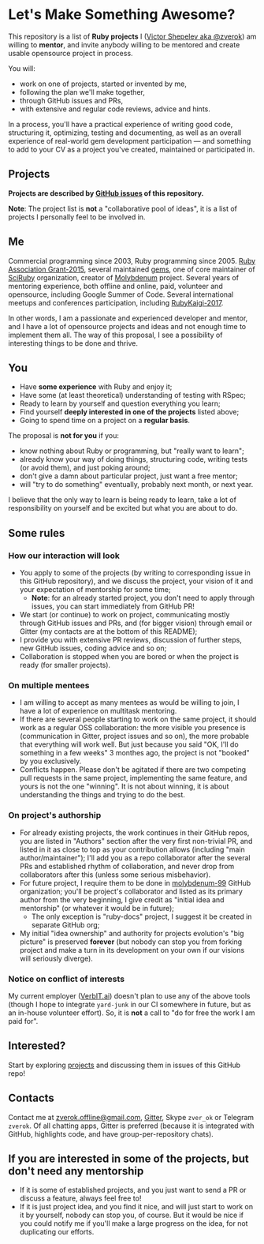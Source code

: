 # Let's Make Something Awesome?

This repository is a list of **Ruby projects** I ([Victor Shepelev aka @zverok](https://zverok.github.io)) am willing to **mentor**, and invite anybody willing to be mentored and create usable opensource project in process.

You will:

* work on one of projects, started or invented by me,
* following the plan we'll make together,
* through GitHub issues and PRs,
* with extensive and regular code reviews, advice and hints.

In a process, you'll have a practical experience of writing good code, structuring it, optimizing, testing and documenting, as well as an overall experience of real-world gem development participation — and something to add to your CV as a project you've created, maintained or participated in.

## Projects

**Projects are described by [GitHub issues]() of this repository.**

**Note**: The project list is **not** a "collaborative pool of ideas", it is a list of projects I personally feel to be involved in.

## Me

Commercial programming since 2003, Ruby programming since 2005. [Ruby Association Grant-2015](http://www.ruby.or.jp/en/news/20160406), several maintained [gems](http://github.com/zverok), one of core maintainer of [SciRuby](https://github.com/sciruby) organization, creator of [Molybdenum](https://github.com/molybdenum-99) project. Several years of mentoring experience, both offline and online, paid, volunteer and opensource, including Google Summer of Code. Several international meetups and conferences participation, including [RubyKaigi-2017](http://rubykaigi.org/2017/presentations/zverok.html).

In other words, I am a passionate and experienced developer and mentor, and I have a lot of opensource projects and ideas and not enough time to implement them all. The way of this proposal, I see a possibility of interesting things to be done and thrive.

## You

* Have **some experience** with Ruby and enjoy it;
* Have some (at least theoretical) understanding of testing with RSpec;
* Ready to learn by yourself and question everything you learn;
* Find yourself **deeply interested in one of the projects** listed above;
* Going to spend time on a project on a **regular basis**.

The proposal is **not for you** if you:

* know nothing about Ruby or programming, but "really want to learn";
* already know your way of doing things, structuring code, writing tests (or avoid them), and just poking around;
* don't give a damn about particular project, just want a free mentor;
* will "try to do something" eventually, probably next month, or next year.

I believe that the only way to learn is being ready to learn, take a lot of responsibility on yourself and be excited but what you are about to do.

## Some rules

### How our interaction will look

* You apply to some of the projects (by writing to corresponding issue in this GitHub repository), and we discuss the project, your vision of it and your expectation of mentorship for some time;
  * **Note**: for an already started project, you don't need to apply through issues, you can start immediately from GitHub PR!
* We start (or continue) to work on project, communicating mostly through GitHub issues and PRs, and (for bigger vision) through email or Gitter (my contacts are at the bottom of this README);
* I provide you with extensive PR reviews, discussion of further steps, new GitHub issues, coding advice and so on;
* Collaboration is stopped when you are bored or when the project is ready (for smaller projects).

### On multiple mentees

* I am willing to accept as many mentees as would be willing to join, I have a lot of experience on multitask mentoring.
* If there are several people starting to work on the same project, it should work as a regular OSS collaboration: the more visible you presence is (communication in Gitter, project issues and so on), the more probable that everything will work well. But just because you said "OK, I'll do something in a few weeks" 3 monthes ago, the project is not "booked" by you exclusively.
* Conflicts happen. Please don't be agitated if there are two competing pull requests in the same project, implementing the same feature, and yours is not the one "winning". It is not about winning, it is about understanding the things and trying to do the best.

### On project's authorship

* For already existing projects, the work continues in their GitHub repos, you are listed in "Authors" section after the very first non-trivial PR, and listed in it as close to top as your contribution allows (including "main author/maintainer"); I'll add you as a repo collaborator after the several PRs and established rhythm of collaboration, and never drop from collaborators after this (unless some serious misbehavior).
* For future project, I require them to be done in [molybdenum-99](https://github.com/molybdenum-99) GitHub organization; you'll be project's collaborator and listed as its primary author from the very beginning, I give credit as "initial idea and mentorship" (or whatever it would be in future);
  * The only exception is "ruby-docs" project, I suggest it be created in separate GitHub org;
* My initial "idea ownership" and authority for projects evolution's "big picture" is preserved **forever** (but nobody can stop you from forking project and make a turn in its development on your own if our visions will seriously diverge).

### Notice on conflict of interests

My current employer ([VerbIT.ai](https://verbit.ai/)) doesn't plan to use any of the above tools (though I hope to integrate `yard-junk` in our CI somewhere in future, but as an in-house volunteer effort). So, it is **not** a call to "do for free the work I am paid for".

## Interested?

Start by exploring [projects](Projects.md) and discussing them in issues of this GitHub repo!

## Contacts

Contact me at [zverok.offline@gmail.com](mailto:zverok.offline@gmail.com), [Gitter](https://gitter.im/zverok), Skype `zver_ok` or Telegram `zverok`. Of all chatting apps, Gitter is preferred (because it is integrated with GitHub, highlights code, and have group-per-repository chats).

## If you are interested in some of the projects, but don't need any mentorship

* If it is some of established projects, and you just want to send a PR or discuss a feature, always feel free to!
* If it is just project idea, and you find it nice, and will just start to work on it by yourself, nobody can stop you, of course. But it would be nice if you could notify me if you'll make a large progress on the idea, for not duplicating our efforts.